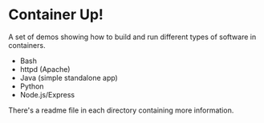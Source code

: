 # Container Up!

A set of demos showing how to build and run different types of software in containers.

- Bash
- httpd (Apache)
- Java (simple standalone app)
- Python
- Node.js/Express

There's a readme file in each directory containing more information.

